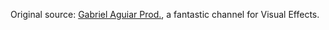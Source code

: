 

Original source: [Gabriel Aguiar Prod.](https://www.youtube.com/watch?v=7vvycc2iX6E&ab_channel=GabrielAguiarProd.), a fantastic channel for Visual Effects.
